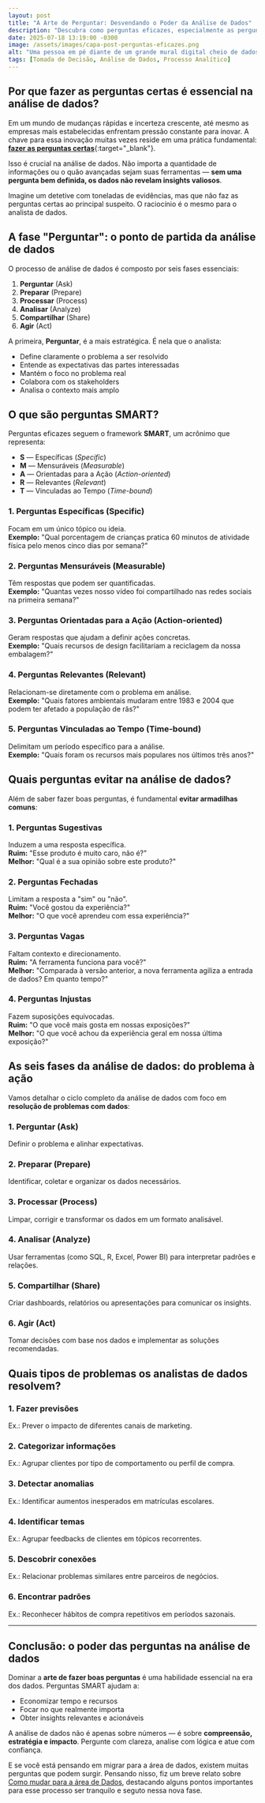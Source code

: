 ```yaml
---
layout: post
title: "A Arte de Perguntar: Desvendando o Poder da Análise de Dados"
description: "Descubra como perguntas eficazes, especialmente as perguntas SMART, são a base da análise de dados bem-sucedida. Aprenda a transformar dados em decisões com foco, clareza e impacto."
date: 2025-07-18 13:19:00 -0300
image: /assets/images/capa-post-perguntas-eficazes.png
alt: "Uma pessoa em pé diante de um grande mural digital cheio de dados"
tags: [Tomada de Decisão, Análise de Dados, Processo Analítico]
---
```


## Por que fazer as perguntas certas é essencial na análise de dados?

Em um mundo de mudanças rápidas e incerteza crescente, até mesmo as empresas mais estabelecidas enfrentam pressão constante para inovar. A chave para essa inovação muitas vezes reside em uma prática fundamental: [**fazer as perguntas certas**](https://www.thebilab.com.br/post/perguntas-de-negocios-para-gerar-insights){:target="_blank"}.

Isso é crucial na análise de dados. Não importa a quantidade de informações ou o quão avançadas sejam suas ferramentas — **sem uma pergunta bem definida, os dados não revelam insights valiosos**.

Imagine um detetive com toneladas de evidências, mas que não faz as perguntas certas ao principal suspeito. O raciocínio é o mesmo para o analista de dados.

## A fase "Perguntar": o ponto de partida da análise de dados

O processo de análise de dados é composto por seis fases essenciais:

1. **Perguntar** (Ask)
2. **Preparar** (Prepare)
3. **Processar** (Process)
4. **Analisar** (Analyze)
5. **Compartilhar** (Share)
6. **Agir** (Act)

A primeira, **Perguntar**, é a mais estratégica. É nela que o analista:

- Define claramente o problema a ser resolvido
- Entende as expectativas das partes interessadas
- Mantém o foco no problema real
- Colabora com os stakeholders
- Analisa o contexto mais amplo

## O que são perguntas SMART?

Perguntas eficazes seguem o framework **SMART**, um acrônimo que representa:

- **S** — Específicas (*Specific*)
- **M** — Mensuráveis (*Measurable*)
- **A** — Orientadas para a Ação (*Action-oriented*)
- **R** — Relevantes (*Relevant*)
- **T** — Vinculadas ao Tempo (*Time-bound*)

### 1. Perguntas Específicas (Specific)

Focam em um único tópico ou ideia.  
**Exemplo:** "Qual porcentagem de crianças pratica 60 minutos de atividade física pelo menos cinco dias por semana?"

### 2. Perguntas Mensuráveis (Measurable)

Têm respostas que podem ser quantificadas.  
**Exemplo:** "Quantas vezes nosso vídeo foi compartilhado nas redes sociais na primeira semana?"

### 3. Perguntas Orientadas para a Ação (Action-oriented)

Geram respostas que ajudam a definir ações concretas.  
**Exemplo:** "Quais recursos de design facilitariam a reciclagem da nossa embalagem?"

### 4. Perguntas Relevantes (Relevant)

Relacionam-se diretamente com o problema em análise.  
**Exemplo:** "Quais fatores ambientais mudaram entre 1983 e 2004 que podem ter afetado a população de rãs?"

### 5. Perguntas Vinculadas ao Tempo (Time-bound)

Delimitam um período específico para a análise.  
**Exemplo:** "Quais foram os recursos mais populares nos últimos três anos?"

## Quais perguntas evitar na análise de dados?

Além de saber fazer boas perguntas, é fundamental **evitar armadilhas comuns**:

### 1. Perguntas Sugestivas

Induzem a uma resposta específica.  
**Ruim:** "Esse produto é muito caro, não é?"  
**Melhor:** "Qual é a sua opinião sobre este produto?"

### 2. Perguntas Fechadas

Limitam a resposta a "sim" ou "não".  
**Ruim:** "Você gostou da experiência?"  
**Melhor:** "O que você aprendeu com essa experiência?"

### 3. Perguntas Vagas

Faltam contexto e direcionamento.  
**Ruim:** "A ferramenta funciona para você?"  
**Melhor:** "Comparada à versão anterior, a nova ferramenta agiliza a entrada de dados? Em quanto tempo?"

### 4. Perguntas Injustas

Fazem suposições equivocadas.  
**Ruim:** "O que você mais gosta em nossas exposições?"  
**Melhor:** "O que você achou da experiência geral em nossa última exposição?"

## As seis fases da análise de dados: do problema à ação

Vamos detalhar o ciclo completo da análise de dados com foco em **resolução de problemas com dados**:

### 1. Perguntar (Ask)
Definir o problema e alinhar expectativas.

### 2. Preparar (Prepare)
Identificar, coletar e organizar os dados necessários.

### 3. Processar (Process)
Limpar, corrigir e transformar os dados em um formato analisável.

### 4. Analisar (Analyze)
Usar ferramentas (como SQL, R, Excel, Power BI) para interpretar padrões e relações.

### 5. Compartilhar (Share)
Criar dashboards, relatórios ou apresentações para comunicar os insights.

### 6. Agir (Act)
Tomar decisões com base nos dados e implementar as soluções recomendadas.

## Quais tipos de problemas os analistas de dados resolvem?

### 1. Fazer previsões  
Ex.: Prever o impacto de diferentes canais de marketing.

### 2. Categorizar informações  
Ex.: Agrupar clientes por tipo de comportamento ou perfil de compra.

### 3. Detectar anomalias  
Ex.: Identificar aumentos inesperados em matrículas escolares.

### 4. Identificar temas  
Ex.: Agrupar feedbacks de clientes em tópicos recorrentes.

### 5. Descobrir conexões  
Ex.: Relacionar problemas similares entre parceiros de negócios.

### 6. Encontrar padrões  
Ex.: Reconhecer hábitos de compra repetitivos em períodos sazonais.

---

## Conclusão: o poder das perguntas na análise de dados

Dominar a **arte de fazer boas perguntas** é uma habilidade essencial na era dos dados. Perguntas SMART ajudam a:

- Economizar tempo e recursos
- Focar no que realmente importa
- Obter insights relevantes e acionáveis

A análise de dados não é apenas sobre números — é sobre **compreensão, estratégia e impacto**. Pergunte com clareza, analise com lógica e atue com confiança.

E se você está pensando em migrar para a área de dados, existem muitas perguntas que podem surgir. Pensando nisso, fiz um breve relato sobre [Como mudar para a área de Dados](https://blog-oleonardof.pages.dev/blog/como-decidi-mudar-de-carreira/), destacando alguns pontos importantes para esse processo ser tranquilo e seguto nessa nova fase.